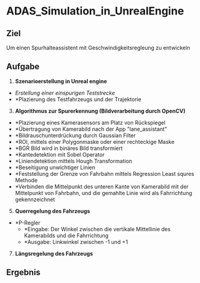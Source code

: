 # ADAS_Simulation_in_UnrealEngine
## Ziel
Um einen Spurhalteassistent mit Geschwindigkeitsregleung zu entwickeln
## Aufgabe
1. **Szenarioerstellung in Unreal engine**
  - *Erstellung einer einspurigen Teststrecke*
  - *Plazierung des Testfahrzeugs und der Trajektorie
3. **Algorithmus zur Spurerkennung (Bildverarbeitung durch OpenCV)**
  - *Plazierung eines Kamerasensors am Platz von Rückspiegel
  - *Übertragung von Kamerabild nach der App "lane_assistant"
  - *Bildrauschunterdrückung durch Gaussian Filter
  - *ROI, mittels einer Polygonmaske oder einer rechteckige Maske
  - *BGR Bild wird in binäres Bild transformiert
  - *Kantedetektion mit Sobel Operator
  - *Liniendetektion mittels Hough Transformation
  - *Beseitigung unwichtiger Linien 
  - *Feststellung der Grenze von Fahrbahn mittels Regression Least squres Methode
  - *Verbinden die Mittelpunkt des unteren Kante von Kamerabild mit der Mittelpunkt von Fahrbahn, und die gemahlte Linie wird als Fahrrichtung gekennzeichnet
5. **Querregelung des Fahrzeugs** 
  - *P-Regler
    - *Eingabe: Der Winkel zwischen die vertikale Mittellinie des Kamerabilds und die Fahrrichtung
    - *Ausgabe: Linkwinkel zwischen -1 und +1
7. **Längsregelung des Fahrzeugs**


## Ergebnis
